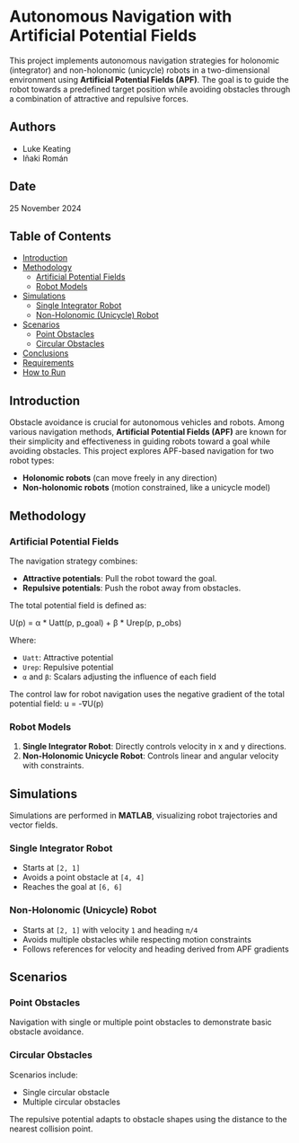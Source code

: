 # Autonomous Navigation with Artificial Potential Fields

This project implements autonomous navigation strategies for holonomic (integrator) and non-holonomic (unicycle) robots in a two-dimensional environment using **Artificial Potential Fields (APF)**. The goal is to guide the robot towards a predefined target position while avoiding obstacles through a combination of attractive and repulsive forces.

## Authors
- Luke Keating
- Iñaki Román

## Date
25 November 2024

## Table of Contents
- [Introduction](#introduction)
- [Methodology](#methodology)
  - [Artificial Potential Fields](#artificial-potential-fields)
  - [Robot Models](#robot-models)
- [Simulations](#simulations)
  - [Single Integrator Robot](#single-integrator-robot)
  - [Non-Holonomic (Unicycle) Robot](#non-holonomic-unicycle-robot)
- [Scenarios](#scenarios)
  - [Point Obstacles](#point-obstacles)
  - [Circular Obstacles](#circular-obstacles)
- [Conclusions](#conclusions)
- [Requirements](#requirements)
- [How to Run](#how-to-run)

## Introduction

Obstacle avoidance is crucial for autonomous vehicles and robots. Among various navigation methods, **Artificial Potential Fields (APF)** are known for their simplicity and effectiveness in guiding robots toward a goal while avoiding obstacles. This project explores APF-based navigation for two robot types:

- **Holonomic robots** (can move freely in any direction)
- **Non-holonomic robots** (motion constrained, like a unicycle model)

## Methodology

### Artificial Potential Fields

The navigation strategy combines:
- **Attractive potentials**: Pull the robot toward the goal.
- **Repulsive potentials**: Push the robot away from obstacles.

The total potential field is defined as:

U(p) = α * Uatt(p, p_goal) + β * Urep(p, p_obs)

Where:
- `Uatt`: Attractive potential
- `Urep`: Repulsive potential
- `α` and `β`: Scalars adjusting the influence of each field

The control law for robot navigation uses the negative gradient of the total potential field:
u = -∇U(p)
### Robot Models

1. **Single Integrator Robot**: Directly controls velocity in x and y directions.
2. **Non-Holonomic Unicycle Robot**: Controls linear and angular velocity with constraints.

## Simulations

Simulations are performed in **MATLAB**, visualizing robot trajectories and vector fields.

### Single Integrator Robot
- Starts at `[2, 1]`
- Avoids a point obstacle at `[4, 4]`
- Reaches the goal at `[6, 6]`

### Non-Holonomic (Unicycle) Robot
- Starts at `[2, 1]` with velocity `1` and heading `π/4`
- Avoids multiple obstacles while respecting motion constraints
- Follows references for velocity and heading derived from APF gradients

## Scenarios

### Point Obstacles

Navigation with single or multiple point obstacles to demonstrate basic obstacle avoidance.

### Circular Obstacles

Scenarios include:
- Single circular obstacle
- Multiple circular obstacles

The repulsive potential adapts to obstacle shapes using the distance to the nearest collision point.

